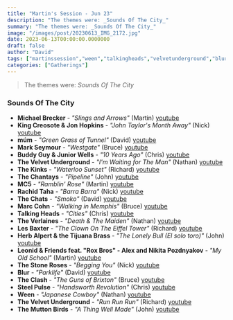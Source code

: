 ```yaml
---
title: "Martin's Session - Jun 23"
description: "The themes were: _Sounds Of The City_"
summary: "The themes were: _Sounds Of The City_"
image: "/images/post/20230613_IMG_2172.jpg"
date: 2023-06-13T00:00:00.0000000
draft: false
author: "David"
tags: ["martinssession","ween","talkingheads","velvetunderground","blur","theclash","buddyguy","michaelbrecker","themuttonbirds","thekinks","lesbaxter","jonhopkins","herbalpert","leonidandfriends","múm","mc5","thechats","marccohn","rachidtaha","steelpulse","markseymour","juniorwells","thechantays","kingcreosote","theverlaines","thestoneroses","youtube"]
categories: ["Gatherings"]
---
```

> The themes were: _Sounds Of The City_
### Sounds Of The City
- **Michael Brecker** - _"Slings and Arrows"_ (Martin) [youtube](https://www.youtube.com/watch?v=ahjiVzaxzN4)
- **King Creosote & Jon Hopkins** - _"John Taylor's Month Away"_ (Nick) [youtube](https://www.youtube.com/watch?v=UgglKPfVmms)
- **múm** - _"Green Grass of Tunnel"_ (David) [youtube](https://www.youtube.com/watch?v=l5hBkQT3-C8)
- **Mark Seymour** - _"Westgate"_ (Bruce) [youtube](https://www.youtube.com/watch?v=wkX9vg0jh58)
- **Buddy Guy & Junior Wells** - _"10 Years Ago"_ (Chris) [youtube](https://www.youtube.com/watch?v=-H8uAfX3wgQ)
- **The Velvet Underground** - _"I'm Waiting for The Man"_ (Nathan) [youtube](https://www.youtube.com/watch?v=99og_g7rXnA)
- **The Kinks** - _"Waterloo Sunset"_ (Richard) [youtube](https://www.youtube.com/watch?v=N_MqfF0WBsU)
- **The Chantays** - _"Pipeline"_ (John) [youtube](https://www.youtube.com/watch?v=w7c2ZKamzS4)
- **MC5** - _"Ramblin' Rose"_ (Martin) [youtube](https://www.youtube.com/watch?v=TMRtqnzA_oU)
- **Rachid Taha** - _"Barra Barra"_ (Nick) [youtube](https://www.youtube.com/watch?v=VmEV6qjY9Nc)
- **The Chats** - _"Smoko"_ (David) [youtube](https://www.youtube.com/watch?v=j58V2vC9EPc)
- **Marc Cohn** - _"Walking in Memphis"_ (Bruce) [youtube](https://www.youtube.com/watch?v=PgRafRp-P-o)
- **Talking Heads** - _"Cities"_ (Chris) [youtube](https://www.youtube.com/watch?v=K5H1nEP2wXA)
- **The Verlaines** - _"Death & The Maiden"_ (Nathan) [youtube](https://www.youtube.com/watch?v=P96cFKd4irY)
- **Les Baxter** - _"The Clown On The Eiffel Tower"_ (Richard) [youtube](https://www.youtube.com/watch?v=JCPh7rAwRNM)
- **Herb Alpert & the Tijuana Brass** - _"The Lonely Bull (El solo toro)"_ (John) [youtube](https://www.youtube.com/watch?v=UYJtU6WV_J4)
- **Leonid & Friends feat. "Rox Bros" - Alex and Nikita Pozdnyakov** - _"My Old School"_ (Martin) [youtube](https://www.youtube.com/watch?v=P_8aZZ9d_EA)
- **The Stone Roses** - _"Begging You"_ (Nick) [youtube](https://www.youtube.com/watch?v=S1Ke19kxGp8)
- **Blur** - _"Parklife"_ (David) [youtube](https://www.youtube.com/watch?v=YSuHrTfcikU)
- **The Clash** - _"The Guns of Brixton"_ (Bruce) [youtube](https://www.youtube.com/watch?v=JcW8VNwYvL0)
- **Steel Pulse** - _"Handsworth Revolution"_ (Chris) [youtube](https://www.youtube.com/watch?v=A3LFvaAD2-Y)
- **Ween** - _"Japanese Cowboy"_ (Nathan) [youtube](https://www.youtube.com/watch?v=2xq9bp2ZBls)
- **The Velvet Underground** - _"Run Run Run"_ (Richard) [youtube](https://www.youtube.com/watch?v=m9ufOljsFZQ)
- **The Mutton Birds** - _"A Thing Well Made"_ (John) [youtube](https://www.youtube.com/watch?v=db-LtAbrYYA)
